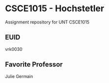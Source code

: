 # CSCE1015 - Hochstetler
Assignment repository for UNT CSCE1015
## EUID
vrk0030
## Favorite Professor
Julie Germain
